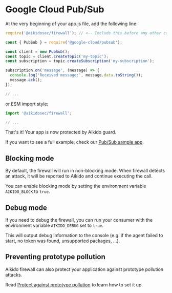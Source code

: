 # Google Cloud Pub/Sub

At the very beginning of your app.js file, add the following line:

```js
require('@aikidosec/firewall'); // <-- Include this before any other code or imports

const { PubSub } = require('@google-cloud/pubsub');

const client = new PubSub();
const topic = client.createTopic('my-topic');
const subscription = topic.createSubscription('my-subscription');

subscription.on('message', (message) => {
  console.log('Received message:', message.data.toString());
  message.ack();
});

// ...
```

or ESM import style:

```js
import '@aikidosec/firewall';

// ...
```

That's it! Your app is now protected by Aikido guard.

If you want to see a full example, check our [Pub/Sub sample app](../sample-apps/pubsub-mongodb).

## Blocking mode

By default, the firewall will run in non-blocking mode. When firewall detects an attack, it will be reported to Aikido and continue executing the call.

You can enable blocking mode by setting the environment variable `AIKIDO_BLOCK` to `true`.

## Debug mode

If you need to debug the firewall, you can run your consumer with the environment variable `AIKIDO_DEBUG` set to `true`.

This will output debug information to the console (e.g. if the agent failed to start, no token was found, unsupported packages, ...).

## Preventing prototype pollution

Aikido firewall can also protect your application against prototype pollution attacks.

Read [Protect against prototype pollution](./prototype-pollution.md) to learn how to set it up.
